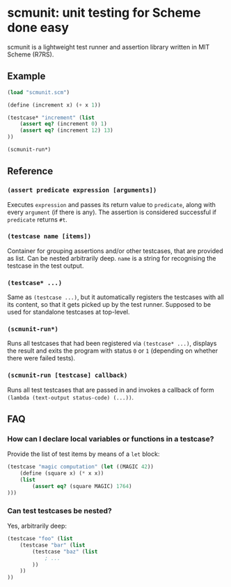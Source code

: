 # scmunit: unit testing for Scheme done easy

scmunit is a lightweight test runner and assertion library written in MIT Scheme (R7RS).

## Example

```scheme
(load "scmunit.scm")

(define (increment x) (+ x 1))

(testcase* "increment" (list
    (assert eq? (increment 0) 1)
    (assert eq? (increment 12) 13)
))

(scmunit-run*)
```

## Reference

### `(assert predicate expression [arguments])`

Executes `expression` and passes its return value to `predicate`, along with every `argument` (if there is any). The assertion is considered successful if `predicate` returns `#t`.

### `(testcase name [items])`

Container for grouping assertions and/or other testcases, that are provided as list. Can be nested arbitrarily deep. `name` is a string for recognising the testcase in the test output.

### `(testcase* ...)`

Same as `(testcase ...)`, but it automatically registers the testcases with all its content, so that it gets picked up by the test runner. Supposed to be used for standalone testcases at top-level.

### `(scmunit-run*)`

Runs all testcases that had been registered via `(testcase* ...)`, displays the result and exits the program with status `0` or `1` (depending on whether there were failed tests).

### `(scmunit-run [testcase] callback)`

Runs all test testcases that are passed in and invokes a callback of form `(lambda (text-output status-code) (...))`.

## FAQ

### How can I declare local variables or functions in a testcase?

Provide the list of test items by means of a `let` block:

```scheme
(testcase "magic computation" (let ((MAGIC 42))
    (define (square x) (* x x))
    (list
        (assert eq? (square MAGIC) 1764)
)))
```

### Can test testcases be nested?

Yes, arbitrarily deep:

```scheme
(testcase "foo" (list
    (testcase "bar" (list
        (testcase "baz" (list
            ; ...
        ))
    ))
))
```
